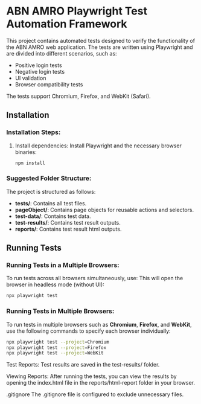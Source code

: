 # ABN AMRO Playwright Test Automation Framework

This project contains automated tests designed to verify the functionality of the ABN AMRO web application. The tests are written using Playwright and are divided into different scenarios, such as:

- Positive login tests
- Negative login tests
- UI validation
- Browser compatibility tests

The tests support Chromium, Firefox, and WebKit (Safari).

## Installation

### Installation Steps:

1. Install dependencies: Install Playwright and the necessary browser binaries:

    ```bash
    npm install
    ```


### Suggested Folder Structure:

The project is structured as follows:

- **tests/**: Contains all test files.
- **pageObject/**: Contains page objects for reusable actions and selectors.
- **test-data/**: Contains test data.
- **test-results/**: Contains test result outputs.
- **reports/**: Contains test result html outputs.

## Running Tests

### Running Tests in a Multiple Browsers:

To run tests across all browsers simultaneously, use:  This will open the browser in headless mode (without UI):

```bash
npx playwright test
```

### Running Tests in Multiple Browsers:

To run tests in multiple browsers such as **Chromium**, **Firefox**, and **WebKit**, use the following commands to specify each browser individually:

```bash
npx playwright test --project=Chromium
npx playwright test --project=Firefox
npx playwright test --project=WebKit
```

Test Reports:
Test results are saved in the test-results/ folder. 

Viewing Reports:
After running the tests, you can view the results by opening the index.html file in the reports/html-report folder in your browser.

.gitignore
The .gitignore file is configured to exclude unnecessary files.